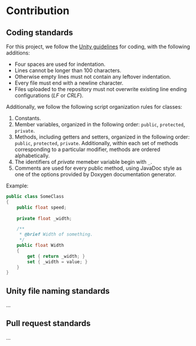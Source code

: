 # Contribution

## Coding standards
For this project, we follow the [Unity guidelines](https://wiki.unity3d.com/index.php/Csharp_Coding_Guidelines) for coding, with the following additions:
- Four spaces are used for indentation.
- Lines cannot be longer than 100 characters.
- Otherwise empty lines must not contain any leftover indentation.
- Every file must end with a newline character.
- Files uploaded to the repository must not overwrite existing line ending configurations (_LF_ or _CRLF_).

Additionally, we follow the following script organization rules for classes:

1. Constants.
1. Member variables, organized in the following order: `public`, `protected`, `private`.
2. Methods, including getters and setters, organized in the following order: `public`, `protected`, `private`. Additionally, within each set of methods corresponding to a particular modifier, methods are ordered alphabetically.
3. The identifiers of _private_ memeber variable begin with `_`.
4. Comments are used for every public method, using JavaDoc style as one of the options provided by Doxygen documentation generator.

Example:
```csharp
public class SomeClass
{
    public float speed;
  
    private float _width;

    /**
     * @brief Width of something.
     */
    public float Width
    {
        get { return _width; }
        set { _width = value; }
    }
}
```

## Unity file naming standards
...

## Pull request standards
...
